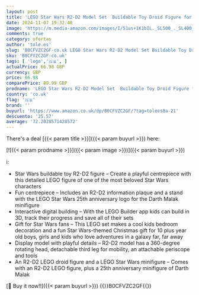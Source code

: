```yaml
---
layout: post
title: 'LEGO Star Wars R2-D2 Model Set  Buildable Toy Droid Figure for 10 Plus Year Old Kids  Boys & Girls  with 25th Anniversary Darth Malek Minifigure and Decoration Plaque  Memorabilia Gift Idea 75379'
date: 2024-11-07 19:32:40
image: 'https://m.media-amazon.com/images/I/51us+1K1bIL._SL500_._SL400_.jpg'
comments: true
category: ofertas
author: 'tole.es'
slug: 'B0CFVZC2GF-co.uk LEGO Star Wars R2-D2 Model Set Buildable Toy Droid...'
sku: 'B0CFVZC2GF-co.uk'
tags: [ 'lego','🇬🇧', ]
actualPrice: 66.98 GBP
currency: GBP
price: 66.98
comparePrice: 89.99 GBP
prodname: 'LEGO Star Wars R2-D2 Model Set  Buildable Toy Droid Figure for 10 Plus Year Old Kids  Boys & Girls  with 25th Anniversary Darth Malek Minifigure and Decoration Plaque  Memorabilia Gift Idea 75379'
country: 'co.uk'
flag: '🇬🇧'
brand: ''
buyurl: 'https://www.amazon.co.uk/dp/B0CFVZC2GF/?tag=tolees0a-21'
descuento: '25.57'
average: '72.2028571428572'
---
```


There's a deal [{{< param title >}}]({{< param buyurl >}})  here:

[![{{< param prodname >}}]({{< param image >}})]({{< param buyurl >}})

ℹ️:

- Star Wars buildable toy R2-D2 figure – Create a playful centrepiece with this detailed LEGO figure of one of the most beloved Star Wars characters
- Fun centrepiece – Includes an R2-D2 information plaque and a stand with the LEGO Star Wars 25th anniversary logo for the Darth Malak minifigure
- Interactive digital building – With the LEGO Builder app kids can build in 3D, track their progress and save all of their sets
- Gift for Star Wars fans – This LEGO set makes a cool kids bedroom decoration and a fun Star Wars-themed Christmas gift for 10 plus year old boys, girls and kids who love adventures in a galaxy far, far away
- Display model with playful details – R2-D2 model has a 360-degree rotating head, detachable third leg for mobility, an attachable periscope and tools
- An R2-D2 LEGO droid figure and a LEGO Star Wars minifigure – Comes with an R2-D2 LEGO figure, plus a 25th anniversary minifigure of Darth Malak

[🛒 Buy it now!!]({{< param buyurl >}})
{{<world>}}B0CFVZC2GF{{</world>}}
